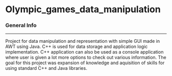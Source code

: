 # Olympic_games_data_manipulation

### General Info
***
Project for data manipulation and representation with simple GUI made in AWT using Java. C++ is used for data storage and application logic implementation.
C++ application can also be used as a console application where user is given a lot more options to check out various information.
The goal for this project was expansion of knowledge and aquisition of skills for using standard C++ and Java libraries.
